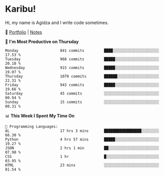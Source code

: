 # Karibu!
Hi, my name is Agidza and I write code sometimes.

🫧 [Portfolio](https://lynnagidza.github.io/) | [Notes](https://medium.com/me/stories/public)

<!--START_SECTION:waka-->
📅 **I'm Most Productive on Thursday** 

```text
Monday                   841 commits         ████░░░░░░░░░░░░░░░░░░░░░   17.53 % 
Tuesday                  968 commits         █████░░░░░░░░░░░░░░░░░░░░   20.18 % 
Wednesday                915 commits         █████░░░░░░░░░░░░░░░░░░░░   19.07 % 
Thursday                 1070 commits        ██████░░░░░░░░░░░░░░░░░░░   22.31 % 
Friday                   943 commits         █████░░░░░░░░░░░░░░░░░░░░   19.66 % 
Saturday                 45 commits          ░░░░░░░░░░░░░░░░░░░░░░░░░   00.94 % 
Sunday                   15 commits          ░░░░░░░░░░░░░░░░░░░░░░░░░   00.31 % 
```


📊 **This Week I Spent My Time On** 

```text
💬 Programming Languages: 
AL                       17 hrs 3 mins       █████████████████░░░░░░░░   66.30 % 
Python                   4 hrs 57 mins       █████░░░░░░░░░░░░░░░░░░░░   19.27 % 
JSON                     2 hrs 1 min         ██░░░░░░░░░░░░░░░░░░░░░░░   07.90 % 
CSS                      1 hr                █░░░░░░░░░░░░░░░░░░░░░░░░   03.95 % 
HTML                     23 mins             ░░░░░░░░░░░░░░░░░░░░░░░░░   01.54 % 
```


<!--END_SECTION:waka-->
<!--#### 💟 **Digital Swag**
[![@agidza's Holopin board](https://holopin.me/agidza)](https://holopin.io/@agidza)
